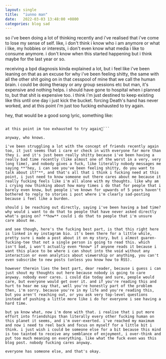 ```yaml
---
layout: single
title:  "iunno man"
date:   2022-03-03 13:48:00 +0800
categories: blog sad
---
```

so i've been doing a lot of thinking recently and i've realised that i've come to lose my sense of self. like, i don't think i know who i am anymore or what i like, my hobbies or interests, i don't even know what media i like to consume anymore. i don't know when this started happening but i think maybe for the last year or so.

receiving a bpd diagnosis kinda explained a lot, but i feel like i've been leaning on that as an excuse for why i've been feeling shitty, the same with all the other shit going on in that cesspool of mine that we call the human brain. i could be doing therapy or any group sessions etc but man, it's expensive and nothing helps. i should have gone to hospital when i planned to, but that shit is expensive too. i think i'm just destined to keep existing like this until one day i just kick the bucket. forcing Death's hand has never worked, and at this point i'm just too fucking exhausted to try again.

hey, that would be a good song lyric, something like:

```🎵 always caught forcing death's hand

at this point im too exhausted to try again🎵```

anyway, who knows.

i've been struggling a lot with the concept of friends recently again too, it just seems that i care or check in with everyone far more than they i. and it's just been really shitty because i've been having a really bad time recently (like almost one of the worst in a very, very long time), and nobody gives a fuck, like literally nobody messages me saying **"hey, i can see you've been feeling shitty, do you want to talk about it?"**, and that's all that i think i fucking need at this point, i just need to know someone out there cares about me because it really fucking feels like i'm all alone with my thoughts. like why am i crying now thinking about how many times i do that for people that i barely even know, but people i've known for upwards of 5 years haven't bothered to reply to stories i post where i'm clearly sad-posting because i feel like a burden.

should i be reaching out directly, saying i've been having a bad time? why would i want to do that to people that have never asked directly what's going on? **how** could i do that to people that i'm unsure care about me.

and see though, here's the fucking best part, is that this right here is linked in my instagram bio. it's been there for a little while, pretty sure i made a post about it on my story, but i almost guaren-fucking-tee that not a single person is going to read this. which isn't bad, i won't actually even *know* if anyone reads it because i want this place to be where i can shout into the void without any interaction or even analytics about viewership or anything, you can't even subscribe to new posts (unless you know how to RSS).

however therein lies the best part, dear reader, because i guess i can just shout my thoughts out here because nobody is going to care anyway. nobody ever cares. i could die today and sure, people would care, but everyone would get over it. and if you're reading this and hurt to hear me say that, well you're honestly part of the problem then, i'm sorry. because you're in my life and you're reading this, but you aren't reaching out, or you ask very top-level questions instead of pushing a little more like i do for everyone i see having a hard time.

but ya know what, now i'm done with that. i realise that i put more effort into friendships than literally every other fucking human on this planet it seems, and i'm over-exerted. i've reached my maximum and now i need to reel back and focus on myself for a little bit i think. i just wish i could be someone else for a bit because this mind is too tainted to receive any semblance of enjoyment, i over-think and put too much meaning on everything. like what the fuck even was this blog post. nobody fucking cares anyway.

everyone has someone else, and that's okay.
